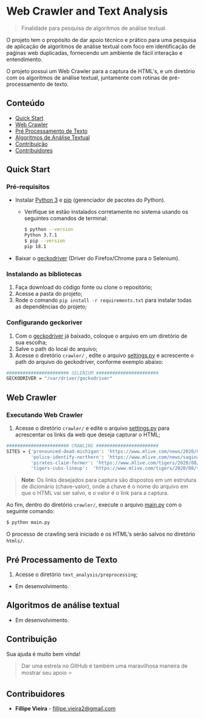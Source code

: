 # Web Crawler and Text Analysis

> Finalidade para pesquisa de algoritmos de análise textual. 

O projeto tem o propósito de dar apoio técnico e prático para uma pesquisa de aplicação de algoritmos de análise textual com foco em identificação de 
paǵinas web duplicadas, fornecendo um ambiente de fácil interação e entendimento.

O projeto possui um Web Crawler para a captura de HTML's, e um diretório com os algoritmos de análise textual, juntamente com rotinas de pré-processamento de texto.

## Conteúdo

- [Quick Start](#quick-start)
- [Web Crawler](#web-crawler)
- [Pré Processamento de Texto](#pre-process)
- [Algoritmos de Análise Textual](#text-analysis)
- [Contribuição](#contributing)
- [Contribuidores](#contributors)

## <a name="quick-start"></a>Quick Start

### Pré-requisitos

 - Instalar [Python 3](https://www.python.org/downloads/) e [pip](https://pip.pypa.io/en/stable/installing/) (gerenciador de pacotes do Python).
    - Verifique se estão instalados corretamente no sistema usando os seguintes comandos de terminal:
    
        ```bash
        $ python --version
        Python 3.7.1
        $ pip --version 
        pip 18.1 
        ```
 - Baixar o [geckodriver](https://github.com/mozilla/geckodriver/releases) (Driver do Firefox/Chrome para o Selenium).

### Instalando as bibliotecas

1. Faça download do código fonte ou clone o repositório;
2. Acesse a pasta do projeto;
3. Rode o comando `pip install -r requirements.txt` para instalar todas as dependências do projeto; 

### Configurando geckoriver
1. Com o [geckodriver](https://github.com/mozilla/geckodriver/releases) já baixado, coloque o arquivo em um diretório de sua escolha;
2. Salve o path do local do arquivo;
2. Acesse o diretório `crawler/` , edite o arquivo [settings.py](crawler/settings.py) e acrescente o path do arquivo do geckodriver, conforme exemplo abaixo:
```bash
####################### SELENIUM #######################
GECKODRIVER = "/var/driver/geckodriver"
```

## <a name="web-crawler"></a>Web Crawler

### Executando Web Crawler

1. Acesse o diretório `crawler/` e edite o arquivo [settings.py](crawler/settings.py) para acrescentar os links da web que deseja capturar o HTML;
```bash
####################### CRAWLING #######################
SITES = {'pronounced-dead-michigan': 'https://www.mlive.com/news/2020/08/pronounced-dead-michigan-woman-found-alive-at-funeral-home.html',
         'police-identify-northern': 'https://www.mlive.com/news/saginaw-bay-city/2020/08/police-identify-northern-michigan-woman-whose-burned-body-was-found-in-bay-county.html',
         'pirates-claim-former': 'https://www.mlive.com/tigers/2020/08/pirates-claim-former-tigers-pitcher-off-waivers.html',
         'tigers-cubs-lineup':  'https://www.mlive.com/tigers/2020/08/tigers-cubs-lineup-schoop-returns-candelario-remains-in-the-clean-up-spot.html'}
```
> **Note**: Os links desejados para captura são dispostos em um estrutura de dicionário (chave-valor), onde a chave é o nome do arquivo em que o HTML vai ser salvo, e o valor é o link para a captura.

Ao fim, dentro do diretório `crawler/`, execute o arquivo [main.py](crawler/main.py) com o seguinte comando:
```bash
$ python main.py
```

O processo de crawling será iniciado e os HTML's serão salvos no diretório `htmls/`.

## <a name="pre-process"></a>Pré Processamento de Texto

1. Acesse o diretório `text_analysis/preprocessing`;

- Em desenvolvimento.

## <a name="text-analysis"></a>Algoritmos de análise textual

- Em desenvolvimento.

## <a name="contributing"></a>Contribuição

Sua ajuda é muito bem vinda!

> Dar uma estrela no GitHub é também uma maravilhosa maneira de mostrar seu apoio :star:

## <a name="contributors"></a>Contribuidores

 - **Fillipe Vieira** - fillipe.vieira2@gmail.com